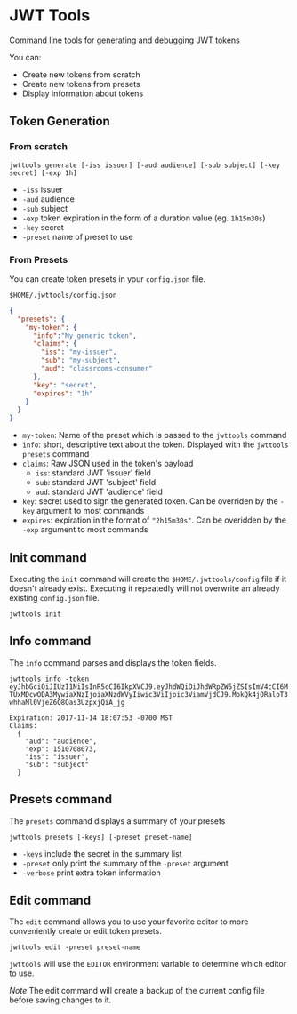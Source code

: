 # JWT Tools

Command line tools for generating and debugging JWT tokens

You can:

* Create new tokens from scratch
* Create new tokens from presets
* Display information about tokens

## Token Generation

### From scratch

`jwttools generate [-iss issuer] [-aud audience] [-sub subject] [-key secret] [-exp 1h]`

* `-iss` issuer
* `-aud` audience
* `-sub` subject
* `-exp` token expiration in the form of a duration value (eg. `1h15m30s`)
* `-key` secret
* `-preset` name of preset to use

### From Presets

You can create token presets in your `config.json` file.

`$HOME/.jwttools/config.json`

```json
{
  "presets": {
    "my-token": {
      "info":"My generic token",
      "claims": {
        "iss": "my-issuer",
        "sub": "my-subject",
        "aud": "classrooms-consumer"
      },
      "key": "secret",
      "expires": "1h"
    }
  }
}
```

* `my-token`: Name of the preset which is passed to the `jwttools` command
* `info`: short, descriptive text about the token. Displayed with the `jwttools presets` command
* `claims`: Raw JSON used in the token's payload
	* `iss`: standard JWT 'issuer' field
	* `sub`: standard JWT 'subject' field
	* `aud`: standard JWT 'audience' field
* `key`: secret used to sign the generated token. Can be overriden by the `-key` argument to most commands
* `expires`: expiration in the format of `"2h15m30s"`. Can be overidden by the `-exp` argument to most commands

## Init command

Executing the `init` command will create the `$HOME/.jwttools/config` file if it doesn't already exist.
Executing it repeatedly will not overwrite an already existing `config.json` file.

`jwttools init`

## Info command

The `info` command parses and displays the token fields.

`jwttools info -token eyJhbGciOiJIUzI1NiIsInR5cCI6IkpXVCJ9.eyJhdWQiOiJhdWRpZW5jZSIsImV4cCI6MTUxMDcwODA3MywiaXNzIjoiaXNzdWVyIiwic3ViIjoic3ViamVjdCJ9.MokQk4jORaloT3whhaMl0VjeZ6Q8Oas3UzpxjQiA_jg`

```
Expiration: 2017-11-14 18:07:53 -0700 MST
Claims:
  {
    "aud": "audience",
    "exp": 1510708073,
    "iss": "issuer",
    "sub": "subject"
  }
```

## Presets command

The `presets` command displays a summary of your presets

`jwttools presets [-keys] [-preset preset-name]`

* `-keys` include the secret in the summary list
* `-preset` only print the summary of the `-preset` argument
* `-verbose` print extra token information

## Edit command

The `edit` command allows you to use your favorite editor to more conveniently create or edit token
presets.

`jwttools edit -preset preset-name`

`jwttools` will use the `EDITOR` environment variable to determine which editor to use.

*Note* The edit command will create a backup of the current config file before saving changes to it.
